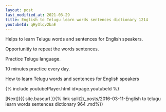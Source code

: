 ```yaml
---
layout: post
last_modified_at: 2021-03-29
title: English to Telugu learn words sentences dictionary 1214 
youtubeId: qHy3lqv2baE
---
```

 
 
Helps to learn Telugu words and sentences for English speakers.

Opportunitiy to repeat the words sentences. 

Practice Telugu language. 
 
10 minutes practice every day. 
 
How to learn Telugu words and sentences for English speakers 
 
{% include youtubePlayer.html id=page.youtubeId %}
 
 
[Next]({{ site.baseurl }}{% link  split2/_posts/2016-03-11-English to telugu learn words sentences dictionary 964 .md%})
 
